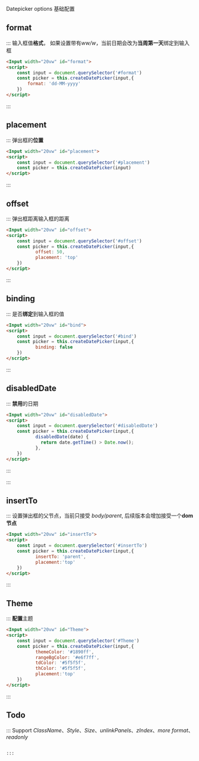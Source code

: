 Datepicker options 基础配置

## format

::: 输入框值**格式**， 如果设置带有*ww/w*，当前日期会改为**当周第一天**绑定到输入框

```html
<Input width="20vw" id="format">
<script>
    const input = document.querySelector('#format')
    const picker = this.createDatePicker(input,{
        format: 'dd-MM-yyyy'
    })
</script>

```

:::

## placement

::: 弹出框的**位置**

```html
<Input width="20vw" id="placement">
<script>
    const input = document.querySelector('#placement')
    const picker = this.createDatePicker(input)
</script>

```

:::

## offset

::: 弹出框距离输入框的距离

```html
<Input width="20vw" id="offset">
<script>
    const input = document.querySelector('#offset')
    const picker = this.createDatePicker(input,{
           offset: 50,
           placement: 'top'
    })
</script>

```

:::

## binding

::: 是否**绑定**到输入框的值

```html
<Input width="20vw" id="bind">
<script>
    const input = document.querySelector('#bind')
    const picker = this.createDatePicker(input,{
           binding: false
    })
</script>

```

:::

## disabledDate

::: **禁用**的日期

```html
<Input width="20vw" id="disabledDate">
<script>
    const input = document.querySelector('#disabledDate')
    const picker = this.createDatePicker(input,{
           disabledDate(date) {
             return date.getTime() > Date.now();
           },
    })
</script>

```

:::

:::

## insertTo

:::  设置弹出框的父节点，当前只接受 *body/parent*, 后续版本会增加接受一个**dom节点**

```html 
<Input width="20vw" id="insertTo">
<script>
    const input = document.querySelector('#insertTo')
    const picker = this.createDatePicker(input,{
           insertTo: 'parent',
           placement:'top'   
    })
</script>

```

:::

## Theme

::: **配置**主题

```html
<Input width="20vw" id="Theme">
<script>
    const input = document.querySelector('#Theme')
    const picker = this.createDatePicker(input,{
           themeColor: '#1890ff',
           rangeBgColor: '#e6f7ff',
           tdColor: '#5f5f5f',
           thColor: '#5f5f5f',
           placement:'top'
    })
</script>

```

:::

## Todo

::: Support *ClassName*、*Style*、*Size*、*unlinkPanels*、*zIndex*、*more format*、*readonly*

```html

:::
